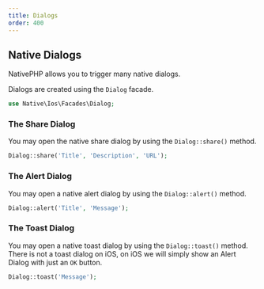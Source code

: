 ```yaml
---
title: Dialogs
order: 400
---
```


## Native Dialogs

NativePHP allows you to trigger many native dialogs.

Dialogs are created using the `Dialog` facade.

```php
use Native\Ios\Facades\Dialog;
```

### The Share Dialog

You may open the native share dialog by using the `Dialog::share()` method.

```php
Dialog::share('Title', 'Description', 'URL');
```

### The Alert Dialog

You may open a native alert dialog by using the `Dialog::alert()` method.

```php
Dialog::alert('Title', 'Message');
```

### The Toast Dialog

You may open a native toast dialog by using the `Dialog::toast()` method. There is not a toast dialog on iOS, 
on iOS we will simply show an Alert Dialog with just an `OK` button.

```php
Dialog::toast('Message');
```
